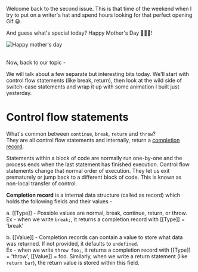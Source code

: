 
Welcome back to the second issue. This is that time of the weekend when I try to put on a writer's hat and spend hours looking for that perfect opening Gif 😀.

And guess what's special today? Happy Mother's Day 👩‍👦‍👦!

![Happy mother's day](https://media.giphy.com/media/xUA7b1YdLklDWnATMQ/giphy.gif)
<br/><br/>

Now, back to our topic -

We will talk about a few separate but interesting bits today. We'll start with control flow statements (like break, return), then look at the wild side of switch-case statements and wrap it up with some animation I built just yesterday.

# Control flow statements
What's common between `continue`, `break`, `return` and `throw`?  
They are all control flow statements and internally, return a [completion record](https://tc39.es/ecma262/#sec-completion-record-specification-type). 

Statements within a block of code are normally run one-by-one and the process ends when the last statement has finished execution. Control flow statements change that normal order of execution. They let us exit prematurely or jump back to a different block of code. This is known as non-local transfer of control.

<!--
⬆️ It might be hard to think of `return` statements as "exiting prematurely". After all, that's how we are supposed to return any value from a function.  

But the other way of thinking is that return is a user-specified way of exiting from any part of the function body, with a specific value. `return` can be used in the middle of a function, not just at the end.
-->

**Completion record** is a internal data structure (called as record) which holds the following fields and their values -  

a. [[Type]] - Possible values are normal, break, continue, return, or throw. Ex - when we write `break;`, it returns a completion record with [[Type]] = 'break'

b. [[Value]] - Completion records can contain a value to store what data was returned. If not provided, it defaults to `undefined`.  
Ex - when we write `throw foo;`, it returns a completion record with [[Type]] = 'throw', [[Value]] = foo. Similarly, when we write a return statement (like `return bar`), the return value is stored within this field. 
<!--stackedit_data:
eyJoaXN0b3J5IjpbLTE5OTMwMzA1OTQsLTEyMzY2MzY0NzEsMT
IxMjIzODE3MSwtMTAwMTM1ODY5MywtNTM0NTQ0NjMyXX0=
-->